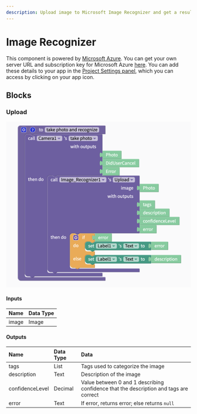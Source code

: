 ```yaml
---
description: Upload image to Microsoft Image Recognizer and get a result
---
```


# Image Recognizer

This component is powered by [Microsoft Azure](https://blogs.microsoft.com/ai/azure-image-captioning/). You can get your own server URL and subscription key for Microsoft Azure [here](https://azure.microsoft.com/en-us/free/). You can add these details to your app in the [Project Settings panel](projects/settings.md#api-keys), which you can access by clicking on your app icon.

## Blocks

### Upload

![](.gitbook/assets/screen-shot-2021-04-19-at-10.37.35-am.png)

#### Inputs

| Name | Data Type |
| :--- | :--- |
| image | Image |

#### Outputs

| Name | Data Type | Data |
| :--- | :--- | :--- |
| tags | List | Tags used to categorize the image |
| description | Text | Description of the image |
| confidenceLevel | Decimal | Value between 0 and 1 describing confidence that the description and tags are correct |
| error | Text | If error, returns error; else returns `null` |



